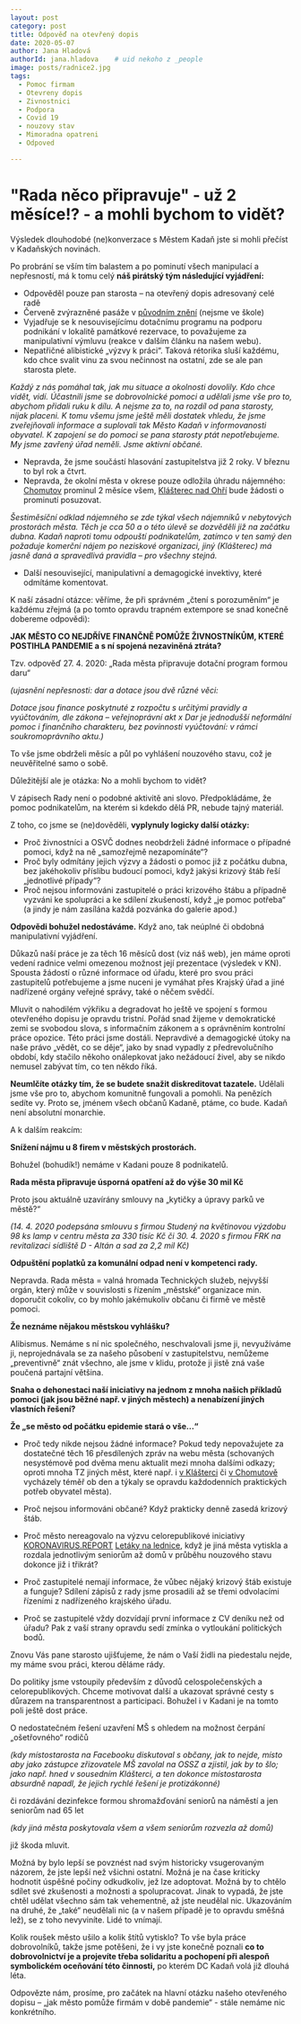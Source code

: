 ```yaml
---
layout: post
category: post
title: Odpověď na otevřený dopis   
date: 2020-05-07
author: Jana Hladová
authorId: jana.hladova    # uid nekoho z _people
image: posts/radnice2.jpg
tags:
  - Pomoc firmam
  - Otevreny dopis 
  - Zivnostnici
  - Podpora
  - Covid 19
  - nouzovy stav
  - Mimoradna opatreni
  - Odpoved

---
```


# "Rada něco připravuje" - už 2 měsíce!? - a mohli bychom to vidět?


Výsledek dlouhodobé (ne)konverzace s Městem Kadaň jste si mohli přečíst v Kadaňských novinách. 

Po probrání se vším tím balastem a po pominutí všech manipulací a nepřesností, má k tomu celý **náš pirátský tým následující vyjádření:**

*	Odpověděl pouze pan starosta – na otevřený dopis adresovaný celé radě
*	Červeně zvýrazněné pasáže v [původním znění](https://drive.google.com/open?id=1iUxbmudhTQFqy4RAlMJa_1P40opYoH83) (nejsme ve škole)
*	Vyjadřuje se k nesouvisejícímu dotačnímu programu na podporu podnikání v lokalitě památkové rezervace, to považujeme za manipulativní výmluvu (reakce v dalším článku na našem webu).
*	Nepatřičné alibistické „výzvy k práci“. Taková rétorika sluší každému, kdo chce svalit vinu za svou nečinnost na ostatní, zde se ale pan starosta plete. 

*Každý z nás pomáhal tak, jak mu situace a okolnosti dovolily. Kdo chce vidět, vidí. Účastnili jsme se dobrovolnické pomoci a udělali jsme vše pro to, abychom přidali ruku k dílu. A nejsme za to, na rozdíl od pana starosty, nijak placeni. K tomu všemu jsme ještě měli dostatek vhledu, že jsme zveřejňovali informace a suplovali tak Město Kadaň v informovanosti obyvatel. K zapojení se do pomoci se pana starosty ptát nepotřebujeme. My jsme zavřený úřad neměli. Jsme aktivní občané.*
*	Nepravda, že jsme součástí hlasování zastupitelstva již 2 roky. V březnu to byl rok a čtvrt.
*	Nepravda, že okolní města v okrese pouze odložila úhradu nájemného: [Chomutov](https://www.chomutov-mesto.cz/cz/2158.tiskova-zprava-mesto-chomutov-pripravilo-balicek-pomoci-ktery-ma-podporit-znovunastartovani-mistni-ekonomiky) prominul 2 měsíce všem, [Klášterec nad Ohří](https://www.klasterec.cz/media/tiskove-zpravy-1/sestimesicni-odklad-plateb-najemneho-v-nebytovych-prostorech-mesta-1779cs.html?page=2) bude žádosti o prominutí posuzovat. 

*Šestiměsíční odklad nájemného se zde týkal všech nájemníků v nebytových prostorách města. 
Těch je cca 50 a o této úlevě se dozvěděli již na začátku dubna. 
Kadaň naproti tomu odpouští podnikatelům, zatímco v ten samý den požaduje komerční nájem po neziskové organizaci, jiný (Klášterec) má jasně daná a spravedlivá pravidla – pro všechny stejná.*
*	Další nesouvisející, manipulativní a demagogické invektivy, které odmítáme komentovat.

K naší zásadní otázce: věříme, že při správném „čtení s porozuměním“ je každému zřejmá (a po tomto opravdu trapném extempore se snad 
konečně dobereme odpovědi):

**JAK MĚSTO CO NEJDŘÍVE FINANČNĚ POMŮŽE ŽIVNOSTNÍKŮM, KTERÉ POSTIHLA PANDEMIE a s ní spojená nezaviněná ztráta?**

Tzv. odpověď 27. 4. 2020: „Rada města připravuje dotační program formou daru“

*(ujasnění nepřesnosti: dar a dotace jsou dvě různé věci:*

*Dotace jsou finance poskytnuté z rozpočtu s určitými pravidly a vyúčtováním, dle zákona – veřejnoprávní akt x* 
*Dar je jednodušší neformální pomoc i finančního charakteru, bez povinnosti vyúčtování: v rámci soukromoprávního aktu.)*

To vše jsme obdrželi měsíc a půl po vyhlášení nouzového stavu, což je neuvěřitelné samo o sobě. 

Důležitější ale je otázka: No a mohli bychom to vidět?

V zápisech Rady není o podobné aktivitě ani slovo. Předpokládáme, že pomoc podnikatelům, na kterém si kdekdo dělá PR, nebude tajný materiál. 

Z toho, co jsme se (ne)dověděli, **vyplynuly logicky další otázky:**

* Proč živnostníci a OSVČ dodnes neobdrželi žádné informace o případné pomoci, když na ně „samozřejmě nezapomínáte“?
* Proč byly odmítány jejich výzvy a žádosti o pomoc již z počátku dubna, bez jakéhokoliv příslibu budoucí pomoci, když jakýsi krizový štáb řeší „jednotlivé případy“?
* Proč nejsou informováni zastupitelé o práci krizového štábu a případně vyzváni ke spolupráci a ke sdílení zkušeností, když „je pomoc potřeba“ (a jindy je nám zasílána každá pozvánka do galerie apod.)

**Odpovědi bohužel nedostáváme.** Když ano, tak neúplné či obdobná manipulativní vyjádření.

Důkazů naší práce je za těch 16 měsíců dost (viz náš web), jen máme oproti vedení radnice velmi omezenou možnost její prezentace 
(výsledek v KN). 
Spousta žádostí o různé informace od úřadu, které pro svou práci zastupitelů potřebujeme a jsme nuceni je vymáhat přes 
Krajský úřad a jiné nadřízené orgány veřejné správy, také o něčem svědčí.

Mluvit o nahodilém výkřiku a degradovat ho ještě ve spojení s formou otevřeného dopisu je opravdu tristní. 
Pořád snad žijeme v demokratické zemi se svobodou slova, s informačním zákonem a s oprávněním kontrolní práce opozice. Této práci jsme dostáli. 
Nepravdivé a demagogické útoky na naše právo „vědět, co se děje“, jako by snad vypadly z předrevolučního období, kdy stačilo 
někoho onálepkovat jako nežádoucí živel, aby se nikdo nemusel zabývat tím, co ten někdo říká.

**Neumlčíte otázky tím, že se budete snažit diskreditovat tazatele.**
Udělali jsme vše pro to, abychom komunitně fungovali a pomohli.
Na penězích sedíte vy. Proto se, jménem všech občanů Kadaně, ptáme, co bude. Kadaň není absolutní monarchie.

A k dalším reakcím:

**Snížení nájmu u 8 firem v městských prostorách.**

Bohužel (bohudík!) nemáme v Kadani pouze 8 podnikatelů.

**Rada města připravuje úsporná opatření až do výše 30 mil Kč**

Proto jsou aktuálně uzavírány smlouvy na „kytičky a úpravy parků ve městě?“

*(14. 4. 2020 podepsána smlouvu s firmou Studený na květinovou výzdobu 98 ks lamp v centru města za 330 tisíc Kč 
či 30. 4. 2020 s firmou FRK na revitalizaci sídliště D - Altán a sad za 2,2 mil Kč)*

**Odpuštění poplatků za komunální odpad není v kompetenci rady.**

Nepravda. Rada města = valná hromada Technických služeb, nejvyšší orgán, který může v souvislosti s řízením „městské“ organizace 
min. doporučit cokoliv, co by mohlo jakémukoliv občanu či firmě ve městě pomoci.

**Že neznáme nějakou městskou vyhlášku?**

Alibismus. Nemáme s ní nic společného, neschvalovali jsme ji, nevyužíváme ji, neprojednávala se za našeho působení v zastupitelstvu, 
nemůžeme „preventivně“ znát všechno, ale jsme v klidu, protože ji jistě zná vaše poučená partajní většina.

**Snaha o dehonestaci naší iniciativy na jednom z mnoha našich příkladů pomoci (jak jsou běžné např. v jiných městech)
a nenabízení jiných vlastních řešení?**

**Že „se město od počátku epidemie stará o vše...“**

* Proč tedy nikde nejsou žádné informace? Pokud tedy nepovažujete za dostatečné těch 16 přesdílených zpráv na webu města 
  (schovaných nesystémově pod dvěma menu aktualit mezi mnoha dalšími odkazy; oproti mnoha TZ jiných měst, které např. i [v Klášterci](https://www.klasterec.cz/) či [v Chomutově](https://www.chomutov-mesto.cz/cz/koronavirus-informace) vycházely téměř ob den a týkaly se opravdu každodenních praktických potřeb obyvatel města).
 
*	Proč nejsou informováni občané? Když prakticky denně zasedá krizový štáb.

*	Proč město nereagovalo na výzvu celorepublikové iniciativy [KORONAVIRUS.REPORT](http://www.koronavirus.report/samosprava/) [Letáky na lednice](https://drive.google.com/open?id=1aCl6Pm5dWNWsvU5Mr2_W4kZG7Fujad8M), když je jiná města vytiskla 
a rozdala jednotlivým seniorům až domů v průběhu nouzového stavu dokonce již i třikrát?

*	Proč zastupitelé nemají informace, že vůbec nějaký krizový štáb existuje a funguje? Sdílení zápisů z rady jsme prosadili až se třemi 
odvolacími řízeními z nadřízeného krajského úřadu.

*	Proč se zastupitelé vždy dozvídají první informace z CV deníku než od úřadu? Pak z vaší strany opravdu sedí zmínka o vytloukání 
politických bodů.

Znovu Vás pane starosto ujišťujeme, že nám o Vaší židli na piedestalu nejde, my máme svou práci, kterou děláme rády. 

Do politiky jsme vstoupily především z důvodů celospolečenských a celorepublikových. Chceme motivovat další a ukazovat správné cesty 
s důrazem na transparentnost a participaci. Bohužel i v Kadani je na tomto poli ještě dost práce.



O nedostatečném řešení uzavření MŠ s ohledem na možnost čerpání „ošetřovného“ rodičů

*(kdy místostarosta na Facebooku diskutoval s občany, jak to nejde, místo aby jako zástupce zřizovatele MŠ zavolal na OSSZ a zjistil, 
jak by to šlo; jako např. hned v sousedním Klášterci, a ten dokonce místostarosta absurdně napadl, že jejich rychlé řešení je 
protizákonné)*

či rozdávání dezinfekce formou shromažďování seniorů na náměstí a jen seniorům nad 65 let

*(kdy jiná města poskytovala všem a všem seniorům rozvezla až domů)*

již škoda mluvit.


Možná by bylo lepší se povznést nad svým historicky vsugerovaným názorem, že jste lepší než všichni ostatní. 
Možná je na čase kriticky hodnotit úspěšné počiny odkudkoliv, jež lze adoptovat.
Možná by to chtělo sdílet své zkušenosti a možnosti a spolupracovat. 
Jinak to vypadá, že jste chtěl udělat všechno sám tak vehementně, až jste neudělal nic. 
Ukazováním na druhé, že „také“ neudělali nic (a v našem případě je to opravdu směšná lež), se z toho nevyviníte. Lidé to vnímají.

Kolik roušek město ušilo a kolik štítů vytisklo? To vše byla práce dobrovolníků, takže jsme potěšeni, že i vy jste konečně poznali 
**co to dobrovolnictví je a projevíte třeba solidaritu a pochopení při alespoň symbolickém oceňování této činnosti,** po kterém DC Kadaň 
volá již dlouhá léta. 

Odpovězte nám, prosíme, pro začátek na hlavní otázku našeho otevřeného dopisu – „jak město pomůže firmám v době pandemie“ - stále nemáme nic konkrétního.


